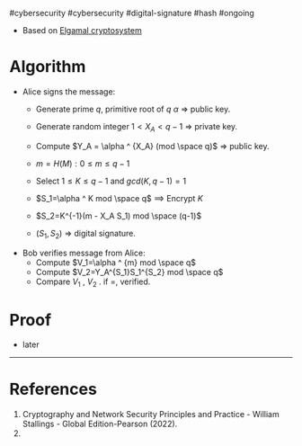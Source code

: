 #cybersecurity #cybersecurity #digital-signature #hash #ongoing 

- Based on [Elgamal cryptosystem](Elgamal%20cryptosystem.md)
# Algorithm
- Alice signs the message:
	- Generate prime $q$, primitive root of $q$ $\alpha$ => public key.
	- Generate random integer $1 < X_A < q-1$ => private key.
	- Compute $Y_A = \alpha ^ {X_A} (mod \space q)$ => public key.
	
	- $m=H(M): 0 \leq m \leq q-1$ 
	- Select $1 \leq K \leq q-1$ and $gcd(K,q-1)=1$ 
	- $S_1=\alpha ^ K mod \space q$  $\implies$ Encrypt $K$
	- $S_2=K^{-1}(m - X_A S_1) mod \space (q-1)$ 
	- $(S_1, S_2)$ => digital signature.
- Bob verifies message from Alice:
	- Compute $V_1=\alpha ^ {m} mod \space q$ 
	- Compute $V_2=Y_A^{S_1}S_1^{S_2} mod \space q$  
	- Compare $V_1$ , $V_2$ . if $=$, verified.
# Proof
- later
---
# References
1. Cryptography and Network Security Principles and Practice - William Stallings -  Global Edition-Pearson (2022).
2. 
